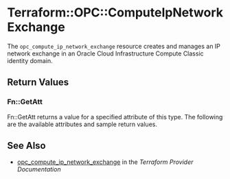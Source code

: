 # Terraform::OPC::ComputeIpNetworkExchange

The `opc_compute_ip_network_exchange` resource creates and manages an IP network exchange in an Oracle Cloud Infrastructure Compute Classic identity domain.

## Return Values

### Fn::GetAtt

Fn::GetAtt returns a value for a specified attribute of this type. The following are the available attributes and sample return values.

## See Also

* [opc_compute_ip_network_exchange](https://www.terraform.io/docs/providers/opc/r/compute_ip_network_exchange.html) in the _Terraform Provider Documentation_